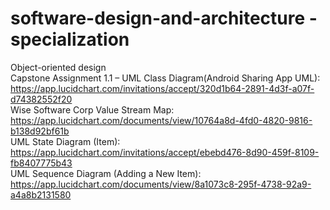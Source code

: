 # software-design-and-architecture -specialization  
  
Object-oriented design  
Capstone Assignment 1.1 – UML Class Diagram(Android Sharing App UML): https://app.lucidchart.com/invitations/accept/320d1b64-2891-4d3f-a07f-d74382552f20  
Wise Software Corp Value Stream Map: https://app.lucidchart.com/documents/view/10764a8d-4fd0-4820-9816-b138d92bf61b  
UML State Diagram (Item): https://app.lucidchart.com/invitations/accept/ebebd476-8d90-459f-8109-fb8407775b43  
UML Sequence Diagram (Adding a New Item): https://app.lucidchart.com/documents/view/8a1073c8-295f-4738-92a9-a4a8b2131580  
